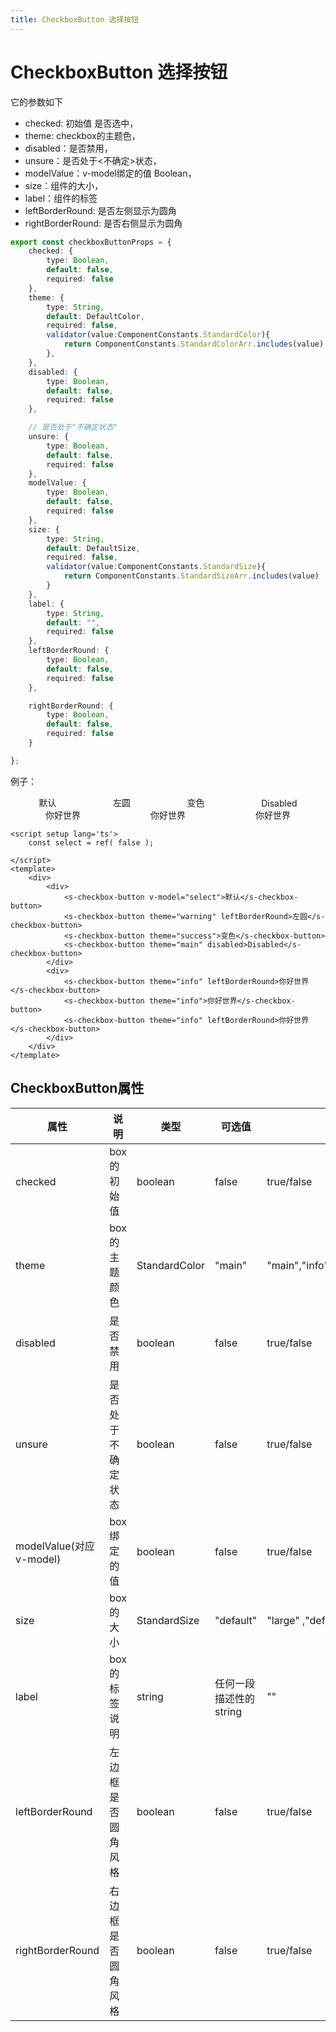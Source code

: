 ```yaml
---
title: CheckboxButton 选择按钮
---
```


# CheckboxButton 选择按钮

它的参数如下

* checked: 初始值 是否选中，
* theme: checkbox的主题色，
* disabled：是否禁用，
* unsure：是否处于<不确定>状态，
* modelValue：v-model绑定的值 Boolean，
* size：组件的大小，
* label：组件的标签
* leftBorderRound: 是否左侧显示为圆角
* rightBorderRound: 是否右侧显示为圆角
```ts
export const checkboxButtonProps = {
    checked: {
        type: Boolean,
        default: false,
        required: false
    },
    theme: {
        type: String,
        default: DefaultColor,
        required: false,
        validator(value:ComponentConstants.StandardColor){
            return ComponentConstants.StandardColorArr.includes(value)
        },
    },
    disabled: {
        type: Boolean,
        default: false,
        required: false
    },

    // 是否处于"不确定状态"    
    unsure: {
        type: Boolean,
        default: false,
        required: false
    },
    modelValue: {
        type: Boolean,
        default: false,
        required: false
    },
    size: {
        type: String,
        default: DefaultSize,
        required: false,
        validator(value:ComponentConstants.StandardSize){
            return ComponentConstants.StandardSizeArr.includes(value)
        }
    },
    label: {
        type: String,
        default: "",
        required: false
    },
    leftBorderRound: {
        type: Boolean,
        default: false,
        required: false
    },

    rightBorderRound: {
        type: Boolean,
        default: false,
        required: false
    }

};
```



例子：

<div>
    <div class="line">
        <s-checkbox-button v-model="select">默认</s-checkbox-button>
        <s-checkbox-button theme="warning" leftBorderRound>左圆</s-checkbox-button>
        <s-checkbox-button theme="success">变色</s-checkbox-button>
        <s-checkbox-button theme="main" disabled>Disabled</s-checkbox-button>
    </div>
    <div class="line">
        <s-checkbox-button theme="info" leftBorderRound>你好世界</s-checkbox-button>
        <s-checkbox-button theme="info">你好世界</s-checkbox-button>
        <s-checkbox-button theme="info" leftBorderRound>你好世界</s-checkbox-button>
    </div>
</div>



```vue
<script setup lang='ts'>
    const select = ref( false );

</script>
<template>
    <div>
        <div>
            <s-checkbox-button v-model="select">默认</s-checkbox-button>
            <s-checkbox-button theme="warning" leftBorderRound>左圆</s-checkbox-button>
            <s-checkbox-button theme="success">变色</s-checkbox-button>
            <s-checkbox-button theme="main" disabled>Disabled</s-checkbox-button>
        </div>
        <div>
            <s-checkbox-button theme="info" leftBorderRound>你好世界</s-checkbox-button>
            <s-checkbox-button theme="info">你好世界</s-checkbox-button>
            <s-checkbox-button theme="info" leftBorderRound>你好世界</s-checkbox-button>
        </div>
    </div>
</template>
```

## CheckboxButton属性

| 属性  | 说明                             | 类型           | 可选值                                           | 默认值 |
| ----- | -------------------------------- | -------------- | ------------------------------------------------ | ------ |
| checked  | box的初始值 | boolean | false                                                | true/false      |
| theme  | box的主题颜色                         | StandardColor |"main"        | "main","info","success","warning","error"     |
| disabled | 是否禁用 | boolean        | false | true/false      |
| unsure | 是否处于不确定状态                      | boolean     | false | true/false      |
| modelValue(对应v-model)| box绑定的值 | boolean | false | true/false |
| size | box的大小   |    StandardSize      | "default" | "large" ,"default", "small" |
| label | box的标签说明   |    string      | 任何一段描述性的string | "" |
| leftBorderRound | 左边框是否圆角风格 | boolean     | false | true/false      |
| rightBorderRound | 右边框是否圆角风格 | boolean     | false | true/false      |

<script lang="ts" setup>
import {ref} from 'vue'
const select = ref( false );
</script>
<style scope>
.line{
    display: flex;
    justify-content: space-around;
    align-items: flex-end
}
</style>  